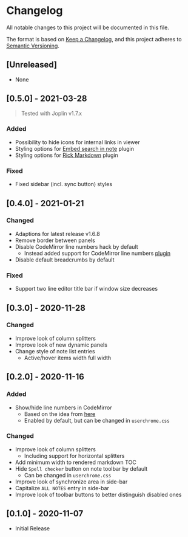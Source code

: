 # Changelog

All notable changes to this project will be documented in this file.

The format is based on [Keep a Changelog](https://keepachangelog.com/en/1.0.0/),
and this project adheres to [Semantic Versioning](https://semver.org/spec/v2.0.0.html).

## [Unreleased]

- None

## [0.5.0] - 2021-03-28

> Tested with Joplin v1.7.x

### Added

- Possibility to hide icons for internal links in viewer
- Styling options for [Embed search in note](https://github.com/ambrt/joplin-plugin-embed-search) plugin
- Styling options for [Rick Markdown](https://github.com/CalebJohn/joplin-rich-markdown) plugin

### Fixed

- Fixed sidebar (incl. sync button) styles

## [0.4.0] - 2021-01-21

### Changed

- Adaptions for latest release v1.6.8
- Remove border between panels
- Disable CodeMirror line numbers hack by default
  - Instead added support for CodeMirror line numbers [plugin](https://github.com/shantanugoel/joplin-plugin-cm-linenumbers/)
- Disable default breadcrumbs by default

### Fixed

- Support two line editor title bar if window size decreases

## [0.3.0] - 2020-11-28

### Changed

- Improve look of column splitters
- Improve look of new dynamic panels
- Change style of note list entries
  - Active/hover items width full width

## [0.2.0] - 2020-11-16

### Added

- Show/hide line numbers in CodeMirror
  - Based on the idea from [here](https://discourse.joplinapp.org/t/option-to-show-line-numbers-in-editor/8313/22)
  - Enabled by default, but can be changed in `userchrome.css`

### Changed

- Improve look of column splitters
  - Including support for horizontal splitters
- Add minimum width to rendered markdown TOC
- Hide `Spell checker` button on note toolbar by default
  - Can be changed in `userchrome.css`
- Improve look of synchronize area in side-bar
- Capitalize `ALL NOTES` entry in side-bar
- Improve look of toolbar buttons to better distinguish disabled ones

## [0.1.0] - 2020-11-07

- Initial Release
